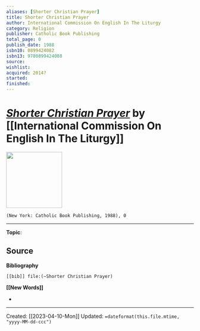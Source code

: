 ```yaml
---
aliases: [Shorter Christian Prayer]
title: Shorter Christian Prayer
author: International Commission On English In The Liturgy
category: Religion
publisher: Catholic Book Publishing
total_page: 0
publish_date: 1988
isbn10: 0899424082
isbn13: 9780899424088
source: 
wishlist: 
acquired: 2014?
started: 
finished: 
---
```

# *[Shorter Christian Prayer]()* by [[International Commission On English In The Liturgy]]

<img src="http://books.google.com/books/content?id=m1lDPQAACAAJ&printsec=frontcover&img=1&zoom=1&source=gbs_api" width=150>

`(New York: Catholic Book Publishing, 1988), 0`



--- 
**Topic**: 

**Source**
- 

**Bibliography**

```query
[[bib]] file:(~Shorter Christian Prayer)
```
 

**[[New Words]]**

- 

---
Created: [[2023-04-10-Mon]]
Updated: `=dateformat(this.file.mtime, "yyyy-MM-dd-ccc")`